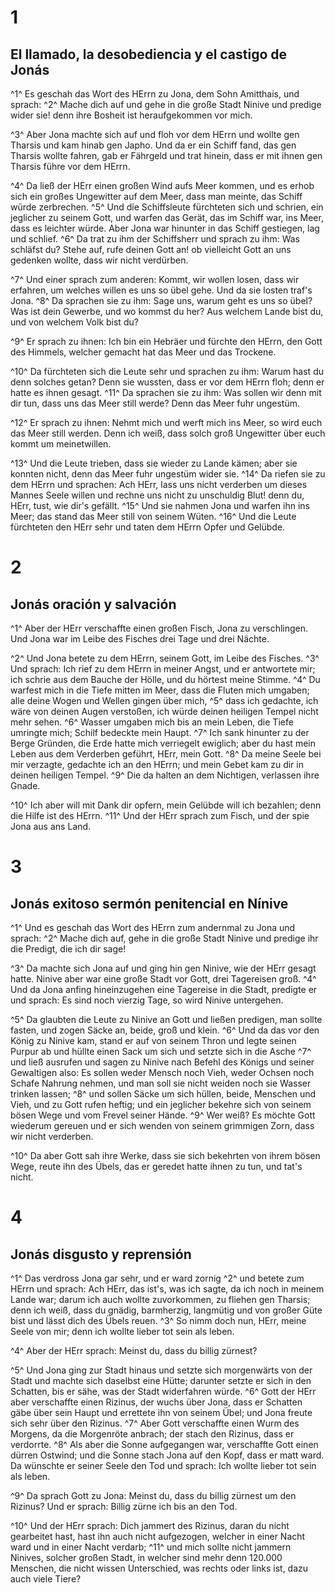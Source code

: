 # 1
## El llamado, la desobediencia y el castigo de Jonás
^1^ Es geschah das Wort des HErrn zu Jona, dem Sohn Amitthais, und sprach: ^2^ Mache dich auf und gehe in die große Stadt Ninive und predige wider sie! denn ihre Bosheit ist heraufgekommen vor mich. 

^3^ Aber Jona machte sich auf und floh vor dem HErrn und wollte gen Tharsis und kam hinab gen Japho. Und da er ein Schiff fand, das gen Tharsis wollte fahren, gab er Fährgeld und trat hinein, dass er mit ihnen gen Tharsis führe vor dem HErrn. 

^4^ Da ließ der HErr einen großen Wind aufs Meer kommen, und es erhob sich ein großes Ungewitter auf dem Meer, dass man meinte, das Schiff würde zerbrechen. ^5^ Und die Schiffsleute fürchteten sich und schrien, ein jeglicher zu seinem Gott, und warfen das Gerät, das im Schiff war, ins Meer, dass es leichter würde. Aber Jona war hinunter in das Schiff gestiegen, lag und schlief. ^6^ Da trat zu ihm der Schiffsherr und sprach zu ihm: Was schläfst du? Stehe auf, rufe deinen Gott an! ob vielleicht Gott an uns gedenken wollte, dass wir nicht verdürben. 

^7^ Und einer sprach zum anderen: Kommt, wir wollen losen, dass wir erfahren, um welches willen es uns so übel gehe. Und da sie losten traf's Jona. ^8^ Da sprachen sie zu ihm: Sage uns, warum geht es uns so übel? Was ist dein Gewerbe, und wo kommst du her? Aus welchem Lande bist du, und von welchem Volk bist du? 

^9^ Er sprach zu ihnen: Ich bin ein Hebräer und fürchte den HErrn, den Gott des Himmels, welcher gemacht hat das Meer und das Trockene. 

^10^ Da fürchteten sich die Leute sehr und sprachen zu ihm: Warum hast du denn solches getan? Denn sie wussten, dass er vor dem HErrn floh; denn er hatte es ihnen gesagt. ^11^ Da sprachen sie zu ihm: Was sollen wir denn mit dir tun, dass uns das Meer still werde? Denn das Meer fuhr ungestüm. 

^12^ Er sprach zu ihnen: Nehmt mich und werft mich ins Meer, so wird euch das Meer still werden. Denn ich weiß, dass solch groß Ungewitter über euch kommt um meinetwillen. 

^13^ Und die Leute trieben, dass sie wieder zu Lande kämen; aber sie konnten nicht, denn das Meer fuhr ungestüm wider sie. ^14^ Da riefen sie zu dem HErrn und sprachen: Ach HErr, lass uns nicht verderben um dieses Mannes Seele willen und rechne uns nicht zu unschuldig Blut! denn du, HErr, tust, wie dir's gefällt. ^15^ Und sie nahmen Jona und warfen ihn ins Meer; das stand das Meer still von seinem Wüten. ^16^ Und die Leute fürchteten den HErr sehr und taten dem HErrn Opfer und Gelübde.

# 2
## Jonás oración y salvación
^1^ Aber der HErr verschaffte einen großen Fisch, Jona zu verschlingen. Und Jona war im Leibe des Fisches drei Tage und drei Nächte. 

^2^ Und Jona betete zu dem HErrn, seinem Gott, im Leibe des Fisches. ^3^ Und sprach: Ich rief zu dem HErrn in meiner Angst, und er antwortete mir; ich schrie aus dem Bauche der Hölle, und du hörtest meine Stimme. ^4^ Du warfest mich in die Tiefe mitten im Meer, dass die Fluten mich umgaben; alle deine Wogen und Wellen gingen über mich, ^5^ dass ich gedachte, ich wäre von deinen Augen verstoßen, ich würde deinen heiligen Tempel nicht mehr sehen. ^6^ Wasser umgaben mich bis an mein Leben, die Tiefe umringte mich; Schilf bedeckte mein Haupt. ^7^ Ich sank hinunter zu der Berge Gründen, die Erde hatte mich verriegelt ewiglich; aber du hast mein Leben aus dem Verderben geführt, HErr, mein Gott. ^8^ Da meine Seele bei mir verzagte, gedachte ich an den HErrn; und mein Gebet kam zu dir in deinen heiligen Tempel. ^9^ Die da halten an dem Nichtigen, verlassen ihre Gnade. 

^10^ Ich aber will mit Dank dir opfern, mein Gelübde will ich bezahlen; denn die Hilfe ist des HErrn. ^11^ Und der HErr sprach zum Fisch, und der spie Jona aus ans Land.

# 3
## Jonás exitoso sermón penitencial en Nínive
^1^ Und es geschah das Wort des HErrn zum andernmal zu Jona und sprach: ^2^ Mache dich auf, gehe in die große Stadt Ninive und predige ihr die Predigt, die ich dir sage! 

^3^ Da machte sich Jona auf und ging hin gen Ninive, wie der HErr gesagt hatte. Ninive aber war eine große Stadt vor Gott, drei Tagereisen groß. ^4^ Und da Jona anfing hineinzugehen eine Tagereise in die Stadt, predigte er und sprach: Es sind noch vierzig Tage, so wird Ninive untergehen. 

^5^ Da glaubten die Leute zu Ninive an Gott und ließen predigen, man sollte fasten, und zogen Säcke an, beide, groß und klein. ^6^ Und da das vor den König zu Ninive kam, stand er auf von seinem Thron und legte seinen Purpur ab und hüllte einen Sack um sich und setzte sich in die Asche ^7^ und ließ ausrufen und sagen zu Ninive nach Befehl des Königs und seiner Gewaltigen also: Es sollen weder Mensch noch Vieh, weder Ochsen noch Schafe Nahrung nehmen, und man soll sie nicht weiden noch sie Wasser trinken lassen; ^8^ und sollen Säcke um sich hüllen, beide, Menschen und Vieh, und zu Gott rufen heftig; und ein jeglicher bekehre sich von seinem bösen Wege und vom Frevel seiner Hände. ^9^ Wer weiß? Es möchte Gott wiederum gereuen und er sich wenden von seinem grimmigen Zorn, dass wir nicht verderben. 

^10^ Da aber Gott sah ihre Werke, dass sie sich bekehrten von ihrem bösen Wege, reute ihn des Übels, das er geredet hatte ihnen zu tun, und tat's nicht.

# 4
## Jonás disgusto y reprensión
^1^ Das verdross Jona gar sehr, und er ward zornig ^2^ und betete zum HErrn und sprach: Ach HErr, das ist's, was ich sagte, da ich noch in meinem Lande war; darum ich auch wollte zuvorkommen, zu fliehen gen Tharsis; denn ich weiß, dass du gnädig, barmherzig, langmütig und von großer Güte bist und lässt dich des Übels reuen. ^3^ So nimm doch nun, HErr, meine Seele von mir; denn ich wollte lieber tot sein als leben. 

^4^ Aber der HErr sprach: Meinst du, dass du billig zürnest? 

^5^ Und Jona ging zur Stadt hinaus und setzte sich morgenwärts von der Stadt und machte sich daselbst eine Hütte; darunter setzte er sich in den Schatten, bis er sähe, was der Stadt widerfahren würde. ^6^ Gott der HErr aber verschaffte einen Rizinus, der wuchs über Jona, dass er Schatten gäbe über sein Haupt und errettete ihn von seinem Übel; und Jona freute sich sehr über den Rizinus. ^7^ Aber Gott verschaffte einen Wurm des Morgens, da die Morgenröte anbrach; der stach den Rizinus, dass er verdorrte. ^8^ Als aber die Sonne aufgegangen war, verschaffte Gott einen dürren Ostwind; und die Sonne stach Jona auf den Kopf, dass er matt ward. Da wünschte er seiner Seele den Tod und sprach: Ich wollte lieber tot sein als leben. 

^9^ Da sprach Gott zu Jona: Meinst du, dass du billig zürnest um den Rizinus? Und er sprach: Billig zürne ich bis an den Tod. 

^10^ Und der HErr sprach: Dich jammert des Rizinus, daran du nicht gearbeitet hast, hast ihn auch nicht aufgezogen, welcher in einer Nacht ward und in einer Nacht verdarb; ^11^ und mich sollte nicht jammern Ninives, solcher großen Stadt, in welcher sind mehr denn 120.000 Menschen, die nicht wissen Unterschied, was rechts oder links ist, dazu auch viele Tiere?